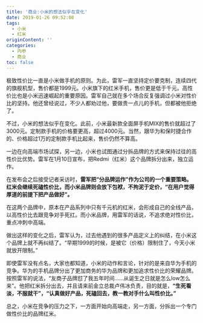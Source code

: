 ```yaml
---
title: '商业:小米的想法似乎在变化'
date: 2019-01-26 09:52:08
tags:
  - 小米
  - 红米
originContent: ''
categories:
  - 内参
  - 商业
toc: false
---
```

极致性价比一直是小米做手机的原则。为此，雷军一直坚持定价要克制，连续四代的旗舰机型，售价都是1999元。小米旗下的红米手机，售价更是低于千元。高性价比也是小米迅速崛起的重要原因。雷军自己就在多个场合反复强调过小米对性价比的坚持。他还曾经说过，不少人都劝过他，要做贵一点儿的手机，但都被他拒绝了。

不过，小米的想法似乎在变化。此前，小米最新款全面屏手机MIX的售价就超过了3000元。定制款手机的价格要更高，超过4000元。当然，跟华为和保时捷合作的、价格超过1万的定制款手机比起来，售价仍然不算高。

一边在向高端市场试探，另一边，小米也试图通过分拆品牌的方式来保持过往的高性价比优势。雷军在1月10日宣布，把Redmi（红米）这个品牌拆分出来，独立运作。

在发布会之后接受记者采访时，**雷军把“分品牌运作”作为公司的一个重要策略。红米会继续死磕性价比，而小米品牌则会放下包袱，不拘泥于定价，“在用户觉得厚道的前提下把产品做好”。**

在这两个品牌中，原本在产品系列中只有千元机的红米，会形成自己的全线产品，以高性价比去跟竞争对手死扛。而小米品牌，用雷军的话说，不追求绝对性价比，重点冲刺中高端。

做出这样的变化之后，雷军认为，过去他遇到的很多产品定义上的纠结，在小米这个品牌上就不再纠结了。“早期1999的时候，是被它（价格）限制住了，今天小米就放开限制。”

即使雷军没有点名，大家也都知道，小米的动作和言论，针对的是来自华为手机的竞争。华为的手机品牌分出了更加商务的华为品牌和更加追求性价比的荣耀品牌。按照雷军的说法，“友商子品牌怼了我五年时间……从诞生之日就是怎么low怎么来”。他把红米拆分出去，并且请来前金立总裁卢伟冰负责，目的就是，**“生死看淡，不服就干”，“认真做好产品，死磕回去，教一教对手什么叫性价比。”**

总之，小米在竞争的压力之下，一方面开始向高端走，另一方面，分拆出一个专门做性价比的品牌红米。